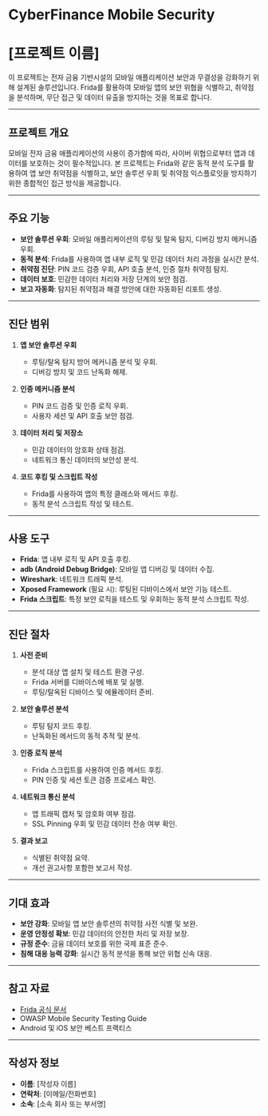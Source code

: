 # CyberFinance Mobile Security

# [프로젝트 이름]

이 프로젝트는 전자 금융 기반시설의 모바일 애플리케이션 보안과 무결성을 강화하기 위해 설계된 솔루션입니다. Frida를 활용하여 모바일 앱의 보안 위협을 식별하고, 취약점을 분석하며, 무단 접근 및 데이터 유출을 방지하는 것을 목표로 합니다.

---

## 프로젝트 개요
모바일 전자 금융 애플리케이션의 사용이 증가함에 따라, 사이버 위협으로부터 앱과 데이터를 보호하는 것이 필수적입니다. 본 프로젝트는 Frida와 같은 동적 분석 도구를 활용하여 앱 보안 취약점을 식별하고, 보안 솔루션 우회 및 취약점 익스플로잇을 방지하기 위한 종합적인 접근 방식을 제공합니다.

---

## 주요 기능
- **보안 솔루션 우회**: 모바일 애플리케이션의 루팅 및 탈옥 탐지, 디버깅 방지 메커니즘 우회.
- **동적 분석**: Frida를 사용하여 앱 내부 로직 및 민감 데이터 처리 과정을 실시간 분석.
- **취약점 진단**: PIN 코드 검증 우회, API 호출 분석, 인증 절차 취약점 탐지.
- **데이터 보호**: 민감한 데이터 처리와 저장 단계의 보안 점검.
- **보고 자동화**: 탐지된 취약점과 해결 방안에 대한 자동화된 리포트 생성.

---

## 진단 범위
1. **앱 보안 솔루션 우회**
   - 루팅/탈옥 탐지 방어 메커니즘 분석 및 우회.
   - 디버깅 방지 및 코드 난독화 해제.

2. **인증 메커니즘 분석**
   - PIN 코드 검증 및 인증 로직 우회.
   - 사용자 세션 및 API 호출 보안 점검.

3. **데이터 처리 및 저장소**
   - 민감 데이터의 암호화 상태 점검.
   - 네트워크 통신 데이터의 보안성 분석.

4. **코드 후킹 및 스크립트 작성**
   - Frida를 사용하여 앱의 특정 클래스와 메서드 후킹.
   - 동적 분석 스크립트 작성 및 테스트.

---

## 사용 도구
- **Frida**: 앱 내부 로직 및 API 호출 후킹.
- **adb (Android Debug Bridge)**: 모바일 앱 디버깅 및 데이터 수집.
- **Wireshark**: 네트워크 트래픽 분석.
- **Xposed Framework** (필요 시): 루팅된 디바이스에서 보안 기능 테스트.
- **Frida 스크립트**: 특정 보안 로직을 테스트 및 우회하는 동적 분석 스크립트 작성.

---

## 진단 절차
1. **사전 준비**
   - 분석 대상 앱 설치 및 테스트 환경 구성.
   - Frida 서버를 디바이스에 배포 및 실행.
   - 루팅/탈옥된 디바이스 및 에뮬레이터 준비.

2. **보안 솔루션 분석**
   - 루팅 탐지 코드 후킹.
   - 난독화된 메서드의 동적 추적 및 분석.

3. **인증 로직 분석**
   - Frida 스크립트를 사용하여 인증 메서드 후킹.
   - PIN 인증 및 세션 토큰 검증 프로세스 확인.

4. **네트워크 통신 분석**
   - 앱 트래픽 캡처 및 암호화 여부 점검.
   - SSL Pinning 우회 및 민감 데이터 전송 여부 확인.

5. **결과 보고**
   - 식별된 취약점 요약.
   - 개선 권고사항 포함한 보고서 작성.

---

## 기대 효과
- **보안 강화**: 모바일 앱 보안 솔루션의 취약점 사전 식별 및 보완.
- **운영 안정성 확보**: 민감 데이터의 안전한 처리 및 저장 보장.
- **규정 준수**: 금융 데이터 보호를 위한 국제 표준 준수.
- **침해 대응 능력 강화**: 실시간 동적 분석을 통해 보안 위협 신속 대응.

---

## 참고 자료
- [Frida 공식 문서](https://frida.re)
- OWASP Mobile Security Testing Guide
- Android 및 iOS 보안 베스트 프랙티스

---

## 작성자 정보
- **이름**: [작성자 이름]
- **연락처**: [이메일/전화번호]
- **소속**: [소속 회사 또는 부서명]
